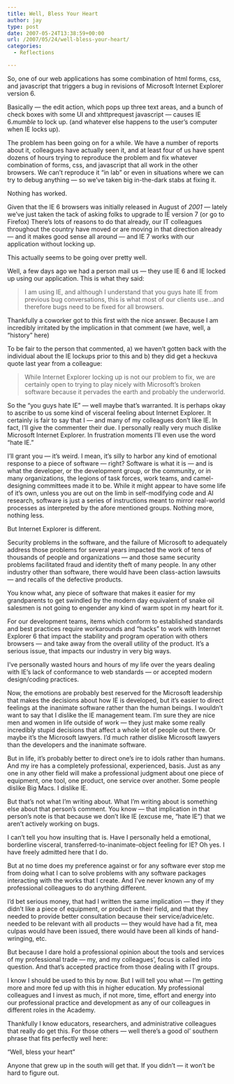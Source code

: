 ```yaml
---
title: Well, Bless Your Heart
author: jay
type: post
date: 2007-05-24T13:38:59+00:00
url: /2007/05/24/well-bless-your-heart/
categories:
  - Reflections

---
```

So, one of our web applications has some combination of html forms, css, and javascript that triggers a bug in revisions of Microsoft Internet Explorer version 6.

Basically — the edit action, which pops up three text areas, and a bunch of check boxes with some UI and xhttprequest javascript — causes IE 6._mumble_ to lock up. (and whatever else happens to the user’s computer when IE locks up).

The problem has been going on for a while. We have a number of reports about it, colleagues have actually seen it, and at least four of us have spent dozens of hours trying to reproduce the problem and fix whatever combination of forms, css, and javascript that all work in the other browsers. We can’t reproduce it “in lab” or even in situations where we can try to debug anything — so we’ve taken big in-the-dark stabs at fixing it.

Nothing has worked.

Given that the IE 6 browsers was initially released in August of _2001_ — lately we’ve just taken the tack of asking folks to upgrade to IE version 7 (or go to Firefox) There’s lots of reasons to do that already, our IT colleagues throughout the country have moved or are moving in that direction already — and it makes good sense all around — and IE 7 works with our application without locking up.

This actually seems to be going over pretty well.

Well, a few days ago we had a person mail us — they use IE 6 and IE locked up using our application. This is what they said:

> I am using IE, and although I understand that you guys hate IE from previous bug conversations, this is what most of our clients use…and therefore bugs need to be fixed for all browsers.

Thankfully a coworker got to this first with the nice answer. Because I am incredibly irritated by the implication in that comment (we have, well, a “history” here)

To be fair to the person that commented, a) we haven’t gotten back with the individual about the IE lockups prior to this and b) they did get a heckuva quote last year from a colleague:

> While Internet Explorer locking up is not our problem to fix, we are certainly open to trying to play nicely with Microsoft’s broken software because it pervades the earth and probably the underworld.

So the “you guys hate IE” — well maybe that’s warranted. It is perhaps okay to ascribe to us some kind of visceral feeling about Internet Explorer. It certainly is fair to say that I — and many of my colleagues don’t like IE. In fact, I’ll give the commenter their due. I personally really very much dislike Microsoft Internet Explorer. In frustration moments I’ll even use the word “hate IE.”

I’ll grant you — it’s weird. I mean, it’s silly to harbor any kind of emotional response to a piece of software — right? Software is what it is — and is what the developer, or the development group, or the community, or in many organizations, the legions of task forces, work teams, and camel-designing committees made it to be. While it might appear to have some life of it’s own, unless you are out on the limb in self-modifying code and AI research, software is just a series of instructions meant to mirror real-world processes as interpreted by the afore mentioned groups. Nothing more, nothing less.

But Internet Explorer is different.

Security problems in the software, and the failure of Microsoft to adequately address those problems for several years impacted the work of tens of thousands of people and organizations — and those same security problems facilitated fraud and identity theft of many people. In any other industry other than software, there would have been class-action lawsuits — and recalls of the defective products.

You know what, any piece of software that makes it easier for my grandparents to get swindled by the modern day equivalent of snake oil salesmen is not going to engender any kind of warm spot in my heart for it.

For our development teams, items which conform to established standards and best practices require workarounds and “hacks” to work with Internet Explorer 6 that impact the stability and program operation with others browsers — and take away from the overall utility of the product. It’s a serious issue, that impacts our industry in very big ways.

I’ve personally wasted hours and hours of my life over the years dealing with IE’s lack of conformance to web standards — or accepted modern design/coding practices.

Now, the emotions are probably best reserved for the Microsoft leadership that makes the decisions about how IE is developed, but it’s easier to direct feelings at the inanimate software rather than the human beings. I wouldn’t want to say that I dislike the IE management team. I’m sure they are nice men and women in life outside of work — they just make some really incredibly stupid decisions that affect a whole lot of people out there. Or maybe it’s the Microsoft lawyers. I’d much rather dislike Microsoft lawyers than the developers and the inanimate software.

But in life, it’s probably better to direct one’s ire to idols rather than humans. And my ire has a completely professional, experienced, basis. Just as any one in any other field will make a professional judgment about one piece of equipment, one tool, one product, one service over another. Some people dislike Big Macs. I dislike IE.

But that’s not what I’m writing about. What I’m writing about is something else about that person’s comment. You know — that implication in that person’s note is that because we don’t like IE (excuse me, “hate IE”) that we aren’t actively working on bugs.

I can’t tell you how insulting that is. Have I personally held a emotional, borderline visceral, transferred-to-inanimate-object feeling for IE? Oh yes. I have freely admitted here that I do.

But at no time does my preference against or for any software ever stop me from doing what I can to solve problems with any software packages interacting with the works that I create. And I’ve never known any of my professional colleagues to do anything different.

I’d bet serious money, that had I written the same implication — they if they didn’t like a piece of equipment, or product in their field, and that they needed to provide better consultation because their service/advice/etc. needed to be relevant with all products — they would have had a fit, mea culpas would have been issued, there would have been all kinds of hand-wringing, etc.

But because I dare hold a professional opinion about the tools and services of my professional trade — my, and my colleagues’, focus is called into question. And that’s accepted practice from those dealing with IT groups.

I know I should be used to this by now. But I will tell you what — I’m getting more and more fed up with this in higher education. My professional colleagues and I invest as much, if not more, time, effort and energy into our professional practice and development as any of our colleagues in different roles in the Academy.

Thankfully I know educators, researchers, and administrative colleagues that really do get this. For those others — well there’s a good ol’ southern phrase that fits perfectly well here:

“Well, bless your heart”

Anyone that grew up in the south will get that. If you didn’t — it won’t be hard to figure out.